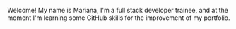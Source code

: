 Welcome! My name is Mariana, I'm a full stack developer trainee, and at the moment I'm learning some GitHub skills for the improvement of my portfolio. 
